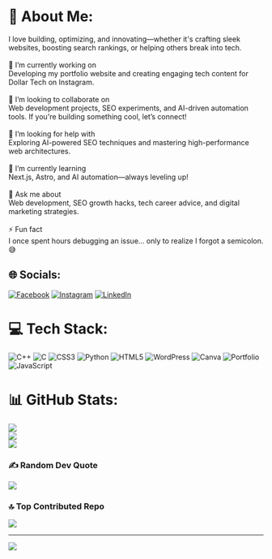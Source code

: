 
# 💫 About Me:
I love building, optimizing, and innovating—whether it's crafting sleek websites, boosting search rankings, or helping others break into tech.<br><br>🔭 I’m currently working on<br>Developing my portfolio website and creating engaging tech content for Dollar Tech on Instagram.<br><br>👯 I’m looking to collaborate on<br>Web development projects, SEO experiments, and AI-driven automation tools. If you're building something cool, let’s connect!<br><br>🤝 I’m looking for help with<br>Exploring AI-powered SEO techniques and mastering high-performance web architectures.<br><br>🌱 I’m currently learning<br>Next.js, Astro, and AI automation—always leveling up!<br><br>💬 Ask me about<br>Web development, SEO growth hacks, tech career advice, and digital marketing strategies.<br><br>⚡ Fun fact<br>I once spent hours debugging an issue… only to realize I forgot a semicolon. 😅


## 🌐 Socials:
[![Facebook](https://img.shields.io/badge/Facebook-%231877F2.svg?logo=Facebook&logoColor=white)](https://www.facebook.com/asadullah.afzal.902604) [![Instagram](https://img.shields.io/badge/Instagram-%23E4405F.svg?logo=Instagram&logoColor=white)](https://instagram.com/https://www.instagram.com/asadullah_afzal/) [![LinkedIn](https://img.shields.io/badge/LinkedIn-%230077B5.svg?logo=linkedin&logoColor=white)](https://linkedin.com/in/https://www.linkedin.com/in/asadullah-afzal-4450261ba/) 

# 💻 Tech Stack:
![C++](https://img.shields.io/badge/c++-%2300599C.svg?style=for-the-badge&logo=c%2B%2B&logoColor=white) ![C](https://img.shields.io/badge/c-%2300599C.svg?style=for-the-badge&logo=c&logoColor=white) ![CSS3](https://img.shields.io/badge/css3-%231572B6.svg?style=for-the-badge&logo=css3&logoColor=white) ![Python](https://img.shields.io/badge/python-3670A0?style=for-the-badge&logo=python&logoColor=ffdd54) ![HTML5](https://img.shields.io/badge/html5-%23E34F26.svg?style=for-the-badge&logo=html5&logoColor=white) ![WordPress](https://img.shields.io/badge/WordPress-%23117AC9.svg?style=for-the-badge&logo=WordPress&logoColor=white) ![Canva](https://img.shields.io/badge/Canva-%2300C4CC.svg?style=for-the-badge&logo=Canva&logoColor=white) ![Portfolio](https://img.shields.io/badge/Portfolio-%23000000.svg?style=for-the-badge&logo=firefox&logoColor=#FF7139) ![JavaScript](https://img.shields.io/badge/javascript-%23323330.svg?style=for-the-badge&logo=javascript&logoColor=%23F7DF1E)
# 📊 GitHub Stats:
![](https://github-readme-stats.vercel.app/api?username=asadullahafzal&theme=dark&hide_border=false&include_all_commits=true&count_private=true)<br/>
![](https://github-readme-streak-stats.herokuapp.com/?user=asadullahafzal&theme=dark&hide_border=false)<br/>
![](https://github-readme-stats.vercel.app/api/top-langs/?username=asadullahafzal&theme=dark&hide_border=false&include_all_commits=true&count_private=true&layout=compact)

### ✍️ Random Dev Quote
![](https://quotes-github-readme.vercel.app/api?type=horizontal&theme=radical)

### 🔝 Top Contributed Repo
![](https://github-contributor-stats.vercel.app/api?username=asadullahafzal&limit=5&theme=dark&combine_all_yearly_contributions=true)

---
[![](https://visitcount.itsvg.in/api?id=asadullahafzal&icon=0&color=0)](https://visitcount.itsvg.in)

<!-- Proudly created with GPRM ( https://gprm.itsvg.in ) -->
